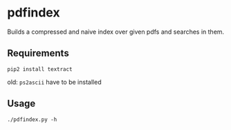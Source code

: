# pdfindex

Builds a compressed and naive index over given pdfs and searches in them.

## Requirements

```
pip2 install textract
```

old:
`ps2ascii` have to be installed

## Usage

```
./pdfindex.py -h
```
